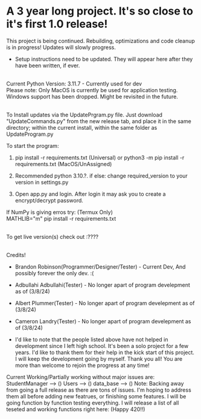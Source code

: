 # A 3 year long project. It's so close to it's first 1.0 release!
This project is being continued. Rebuilding, optimizations and code cleanup is in progress! Updates will slowly progress.
 - Setup instructions need to be updated. They will appear here after they have been written, if ever.

<br>Current Python Version: 3.11.7 - Currently used for dev
<br>Please note: Only MacOS is currently be used for application testing. Windows support has been dropped. Might be revisited in the future.


<br> To Install updates via the UpdatePrgram.py file. Just download "UpdateCommands.py" from the new release tab, and place it in the same directory; within the current install, within the same folder as UpdateProgram.py

To start the program:
1. pip install -r requirements.txt (Universal) or python3 -m pip install -r requirements.txt (MacOS/UnAssigned)

3. Recommended python 3.10.?. if else: change required_version to your version in settings.py

3. Open app.py and login. After login it may ask you to create a encrypt/decrypt password.

If NumPy is giving erros try: (Termux Only)
<br>   MATHLIB="m" pip install -r requirements.txt

<br>To get live version(s) check out :????

<br> Credits!
  - Brandon Robinson(Programmer/Designer/Tester) - Current Dev, And possibly forever the only dev. :(
  - Adbullahi Adbullahi(Tester) - No longer apart of program develepment as of (3/8/24)
  - Albert Plummer(Tester) - No longer apart of program develepment as of (3/8/24)
  - Cameron Landry(Tester) - No longer apart of program develepment as of (3/8/24)


  - I'd like to note that the people listed above have not helped in development since I left high school. It's been a solo project for a few years. I'd like to thank them for their help in the kick start of this project. I will keep the development going by myself. Thank you all! You are more than welcome to rejoin the progress at any time!


Current Working/Partially working without major issues are:
StudentManager --> ()
Users --> ()
data_base --> ()
Note: Backing away from going a full release as there are tons of issues. I'm hoping to address them all before adding new featrues, or finishing some features. I will be going function by function testing everything. I will release a list of all teseted and working functions right here: (Happy 420!!)
